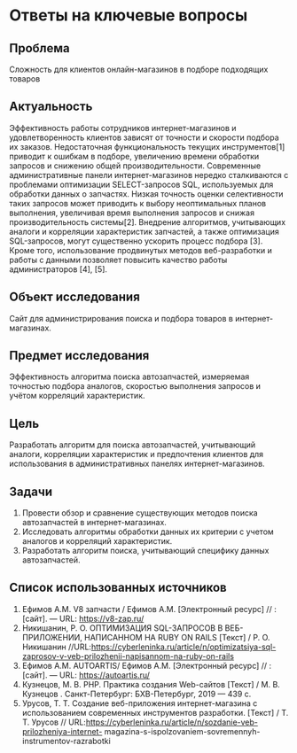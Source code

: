 # Ответы на ключевые вопросы

## Проблема
Сложность для клиентов онлайн-магазинов в подборе подходящих товаров
 
## Актуальность
Эффективность работы сотрудников интернет-магазинов и удовлетворенность клиентов зависят от точности и скорости подбора их заказов. Недостаточная функциональность текущих инструментов[1] приводит к ошибкам в подборе, увеличению времени обработки запросов и снижению общей производительности.
Современные административные панели интернет-магазинов нередко сталкиваются с проблемами оптимизации SELECT-запросов SQL, используемых для обработки данных о запчастях. Низкая точность оценки селективности таких запросов может приводить к выбору неоптимальных планов выполнения, увеличивая время выполнения запросов и снижая производительность системы[2].
Внедрение алгоритмов, учитывающих аналоги и корреляции характеристик запчастей, а также оптимизация SQL-запросов, могут существенно ускорить процесс подбора [3]. Кроме того, использование продвинутых методов веб-разработки и работы с данными позволяет повысить качество работы администраторов [4], [5].
## Объект исследования
Сайт для администрирования поиска и подбора товаров в интернет-магазинах.

## Предмет исследования
Эффективность алгоритма поиска автозапчастей, измеряемая точностью подбора аналогов, скоростью выполнения запросов и учётом корреляций характеристик.

## Цель
Разработать алгоритм для поиска автозапчастей, учитывающий аналоги, корреляции характеристик и предпочтения клиентов для использования в административных панелях интернет-магазинов.

## Задачи
1. Провести обзор и сравнение существующих методов поиска автозапчастей в интернет-магазинах.
2. Исследовать алгоритмы обработки данных их критерии с учетом аналогов и корреляций характеристик.
3. Разработать алгоритм поиска, учитывающий специфику данных автозапчастей.

## Список использованных источников 
1. Ефимов А.М. V8 запчасти / Ефимов А.М. [Электронный ресурс] //  : [сайт]. — URL: https://v8-zap.ru/
2. Никишанин, Р. О. ОПТИМИЗАЦИЯ SQL-ЗАПРОСОВ В ВЕБ-ПРИЛОЖЕНИИ, НАПИСАННОМ НА RUBY ON RAILS [Текст] / Р. О. Никишанин //URL:https://cyberleninka.ru/article/n/optimizatsiya-sql-zaprosov-v-veb-prilozhenii-napisannom-na-ruby-on-rails
3. Ефимов А.М. AUTOARTIS/ Ефимов А.М. [Электронный ресурс] //  : [сайт]. — URL: https://autoartis.ru/
4. Кузнецов, М. В. PHP. Практика создания Web-сайтов [Текст] / М. В. Кузнецов . Санкт-Петербург: БХВ-Петербург, 2019 — 439 c.
5. Урусов, Т. Т. Создание веб-приложения интернет-магазина  с использованием современных инструментов разработки. [Текст] / Т. Т. Урусов // URL:https://cyberleninka.ru/article/n/sozdanie-veb-prilozheniya-internet- magazina-s-ispolzovaniem-sovremennyh-instrumentov-razrabotki